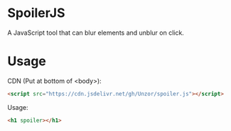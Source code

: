# SpoilerJS
A JavaScript tool that can blur elements and unblur on click.

# Usage
CDN (Put at bottom of &lt;body&gt;): 
```html
<script src="https://cdn.jsdelivr.net/gh/Unzor/spoiler.js"></script>
```
Usage:
```html
<h1 spoiler></h1>
```
